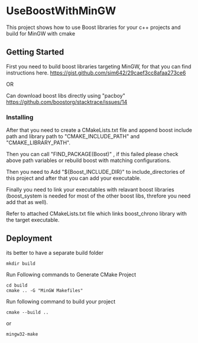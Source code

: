 # UseBoostWithMinGW

This project shows how to use Boost libraries for your c++ projects and build for MinGW with cmake

## Getting Started

First you need to build boost libraries targeting MinGW, for that you can find instructions here.
  https://gist.github.com/sim642/29caef3cc8afaa273ce6
  
OR

Can download boost libs directly using "pacboy"
  https://github.com/boostorg/stacktrace/issues/14


### Installing

After that you need to create a CMakeLists.txt file and append boost include path and library path to "CMAKE_INCLUDE_PATH" and "CMAKE_LIBRARY_PATH".

Then you can call "FIND_PACKAGE(Boost)" , if this failed please check above path variables or rebuild boost with matching configurations.

Then you need to Add "${Boost_INCLUDE_DIR}" to include_directories of this project and after that you can add your executable.

Finally you need to link your executables with relavant boost libraries (boost_system is needed for most of the other boost libs, threfore you need add that as well).

Refer to attached CMakeLists.txt file which links boost_chrono library with the target executable.

## Deployment

its better to have a separate build folder
```
mkdir build
```

Run Following commands to Generate CMake Project

```
cd build
cmake .. -G "MinGW Makefiles"
```

Run following command to build your project
```
cmake --build .. 
```
or 
```
mingw32-make
```

